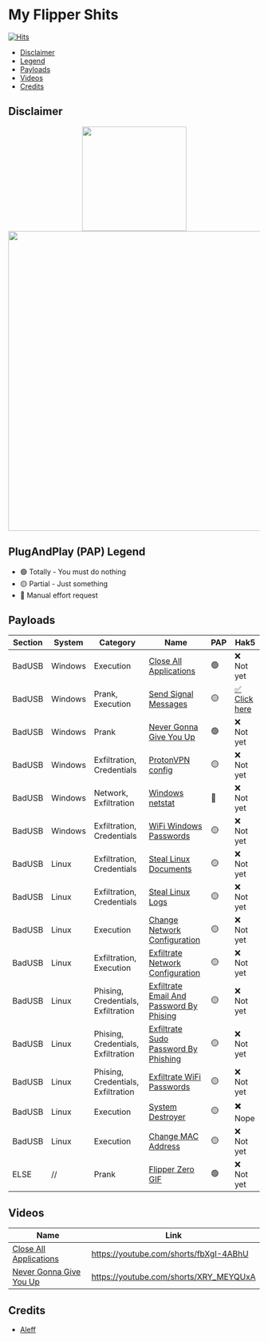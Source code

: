 # My Flipper Shits
[![Hits](https://hits.seeyoufarm.com/api/count/incr/badge.svg?url=https%3A%2F%2Fgithub.com%2Faleff-github%2Fmy-flipper-shits&count_bg=%233C3C3C&title_bg=%233C3C3C&icon=linux.svg&icon_color=%23FFFFFF&title=views&edge_flat=false)](https://github.com/aleff-github/my-flipper-shits)

* [Disclaimer](#Disclaimer)
* [Legend](#Legend)
* [Payloads](#Payloads)
* [Videos](#Videos)
* [Credits](#Credits)

## Disclaimer

<div align=center>

<img src="https://github.com/aleff-github/my-flipper-shits/blob/main/img/gif/flipper_zero%20(15).gif" width="209" /><br><img src="https://github.com/aleff-github/my-flipper-shits/blob/main/img/DISCLAIMER.png" width="600" />

</div>

## PlugAndPlay (PAP) Legend
- 🟢 Totally - You must do nothing
- 🟡 Partial - Just something
- 🔴 Manual effort request

## Payloads

|Section|System|Category|Name|PAP|Hak5|
|--|--|--|--|--|--|
|BadUSB|Windows|Execution|[Close All Applications](https://github.com/aleff-github/my-flipper-shits/tree/main/CloseAllApplications_Windows)|🟢|❌ Not yet|
|BadUSB|Windows|Prank, Execution|[Send Signal Messages](https://github.com/aleff-github/my-flipper-shits/tree/main/SendSignalMessages_Windows)|🟡|[✅ Click here](https://hak5.org/blogs/payloads/send-signal-messages)|
|BadUSB|Windows|Prank|[Never Gonna Give You Up](https://github.com/aleff-github/my-flipper-shits/tree/main/NeverGonnaGiveYouUp_Windows)|🟢|❌ Not yet|
|BadUSB|Windows|Exfiltration, Credentials|[ProtonVPN config](https://github.com/aleff-github/my-flipper-shits/tree/main/ProtonVPNConfigFile_Windows)|🟡|❌ Not yet|
|BadUSB|Windows|Network, Exfiltration|[Windows netstat](https://github.com/aleff-github/my-flipper-shits/tree/main/Netstat_Windows)|🔴|❌ Not yet|
|BadUSB|Windows|Exfiltration, Credentials|[WiFi Windows Passwords](https://github.com/aleff-github/my-flipper-shits/tree/main/WiFiPasswords_Windows)|🟡|❌ Not yet|
|BadUSB|Linux|Exfiltration, Credentials|[Steal Linux Documents](https://github.com/aleff-github/my-flipper-shits/tree/main/StealDocumentsFolder_Linux)|🟡|❌ Not yet|
|BadUSB|Linux|Exfiltration, Credentials|[Steal Linux Logs](https://github.com/aleff-github/my-flipper-shits/tree/main/StealLogFiles_Linux)|🟡|❌ Not yet|
|BadUSB|Linux|Execution|[Change Network Configuration](https://github.com/aleff-github/my-flipper-shits/tree/main/ChangeNetworkConfiguration_Linux)|🟡|❌ Not yet|
|BadUSB|Linux|Exfiltration, Execution|[Exfiltrate Network Configuration](https://github.com/aleff-github/my-flipper-shits/tree/main/ExfiltrateNetworkConfiguration_Linux)|🟡|❌ Not yet|
|BadUSB|Linux|Phising, Credentials, Exfiltration|[Exfiltrate Email And Password By Phising](https://github.com/aleff-github/my-flipper-shits/tree/main/ExfiltrateEmailAndPasswordByPhising_Linux)|🟡|❌ Not yet|
|BadUSB|Linux|Phising, Credentials, Exfiltration|[Exfiltrate Sudo Password By Phishing](https://github.com/aleff-github/my-flipper-shits/tree/main/ExfiltrateSudoPasswordByPhising_Linux)|🟡|❌ Not yet|
|BadUSB|Linux|Phising, Credentials, Exfiltration|[Exfiltrate WiFi Passwords](https://github.com/aleff-github/my-flipper-shits/tree/main/ExfiltrateWiFiPasswords_Linux)|🟡|❌ Not yet|
|BadUSB|Linux|Execution|[System Destroyer](https://github.com/aleff-github/my-flipper-shits/tree/main/SystemDestroyer_Linux)|🟡|✖️ Nope|
|BadUSB|Linux|Execution|[Change MAC Address](https://github.com/aleff-github/my-flipper-shits/tree/main/ChangeMacAddress_Linux)|🟡|❌ Not yet|
|ELSE|//|Prank|[Flipper Zero GIF](img/gif)|🟢|❌ Not yet|

## Videos

|Name|Link|
|--|--|
|[Close All Applications](https://github.com/aleff-github/my-flipper-shits/tree/main/CloseAllApplications_Windows)|https://youtube.com/shorts/fbXgI-4ABhU|
|[Never Gonna Give You Up](https://github.com/aleff-github/my-flipper-shits/tree/main/NeverGonnaGiveYouUp_Windows)|https://youtube.com/shorts/XRY_MEYQUxA|

## Credits
- [Aleff](https://www.autistici.org/aleff)
